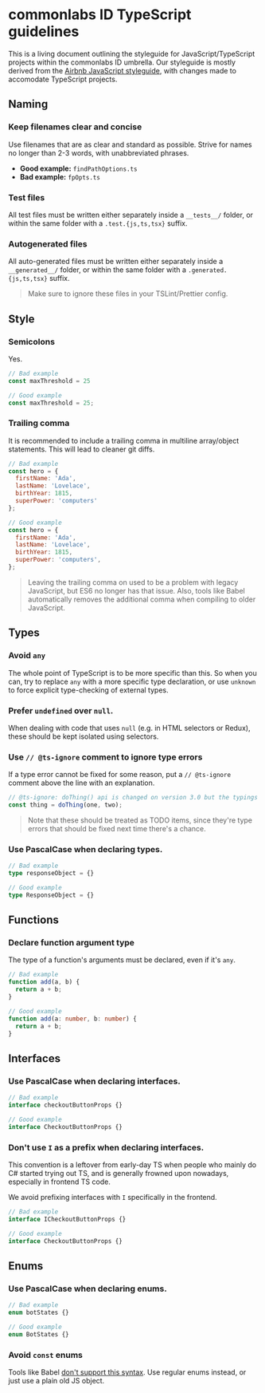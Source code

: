 # commonlabs ID TypeScript guidelines

This is a living document outlining the styleguide for JavaScript/TypeScript projects within the commonlabs ID umbrella. Our styleguide is mostly derived from the [Airbnb JavaScript styleguide](https://github.com/airbnb/javascript), with changes made to accomodate TypeScript projects.

## Naming

### Keep filenames clear and concise

Use filenames that are as clear and standard as possible. Strive for names no longer than 2-3 words, with unabbreviated phrases.

- **Good example:** `findPathOptions.ts`
- **Bad example:** `fpOpts.ts`

### Test files

All test files must be written either separately inside a `__tests__/` folder, or within the same folder with a `.test.{js,ts,tsx}` suffix.

### Autogenerated files

All auto-generated files must be written either separately inside a `__generated__/` folder, or within the same folder with a `.generated.{js,ts,tsx}` suffix.

> Make sure to ignore these files in your TSLint/Prettier config.

## Style

### Semicolons

Yes.

```ts
// Bad example
const maxThreshold = 25

// Good example
const maxThreshold = 25;
```

### Trailing comma

It is recommended to include a trailing comma in multiline array/object statements. This will lead to cleaner git diffs.

```js
// Bad example
const hero = {
  firstName: 'Ada',
  lastName: 'Lovelace',
  birthYear: 1815,
  superPower: 'computers'
};

// Good example
const hero = {
  firstName: 'Ada',
  lastName: 'Lovelace',
  birthYear: 1815,
  superPower: 'computers',
};
```

> Leaving the trailing comma on used to be a problem with legacy JavaScript, but ES6 no longer has that issue. Also, tools like Babel automatically removes the additional comma when compiling to older JavaScript.

## Types

### Avoid `any`

The whole point of TypeScript is to be more specific than this. So when you can, try to replace `any` with a more specific type declaration, or use `unknown` to force explicit type-checking of external types.

### Prefer `undefined` over `null`.

When dealing with code that uses `null` (e.g. in HTML selectors or Redux), these should be kept isolated using selectors.

### Use `// @ts-ignore` comment to ignore type errors

If a type error cannot be fixed for some reason, put a `// @ts-ignore` comment above the line with an explanation.

```ts
// @ts-ignore: doThing() api is changed on version 3.0 but the typings haven't been updated yet
const thing = doThing(one, two);
```

> Note that these should be treated as TODO items, since they're type errors that should be fixed next time there's a chance.

### Use PascalCase when declaring types.

```ts
// Bad example
type responseObject = {}

// Good example
type ResponseObject = {}
```

## Functions

### Declare function argument type

The type of a function's arguments must be declared, even if it's `any`.

```ts
// Bad example
function add(a, b) {
  return a + b;
}

// Good example
function add(a: number, b: number) {
  return a + b;
}
```

## Interfaces

### Use PascalCase when declaring interfaces.

```ts
// Bad example
interface checkoutButtonProps {}

// Good example
interface CheckoutButtonProps {}
```

### Don't use `I` as a prefix when declaring interfaces.

This convention is a leftover from early-day TS when people who mainly do C# started trying out TS, and is generally frowned upon nowadays, especially in frontend TS code.

We avoid prefixing interfaces with `I` specifically in the frontend.

```ts
// Bad example
interface ICheckoutButtonProps {}

// Good example
interface CheckoutButtonProps {}
```

## Enums

### Use PascalCase when declaring enums.

```ts
// Bad example
enum botStates {}

// Good example
enum BotStates {}
```

### Avoid `const` enums

Tools like Babel [don't support this syntax](https://babeljs.io/docs/en/babel-plugin-transform-typescript.html#caveats). Use regular enums instead, or just use a plain old JS object.
